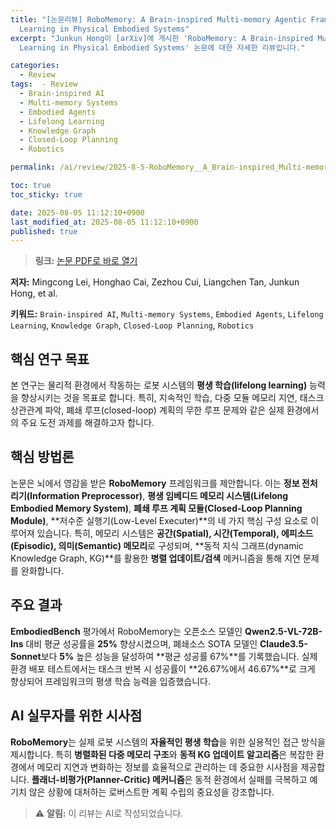 ```yaml
---
title: "[논문리뷰] RoboMemory: A Brain-inspired Multi-memory Agentic Framework for Lifelong
  Learning in Physical Embodied Systems"
excerpt: "Junkun Hong이 [arXiv]에 게시한 'RoboMemory: A Brain-inspired Multi-memory Agentic Framework for Lifelong
  Learning in Physical Embodied Systems' 논문에 대한 자세한 리뷰입니다."

categories:
  - Review
tags:  - Review
  - Brain-inspired AI
  - Multi-memory Systems
  - Embodied Agents
  - Lifelong Learning
  - Knowledge Graph
  - Closed-Loop Planning
  - Robotics

permalink: /ai/review/2025-8-5-RoboMemory__A_Brain-inspired_Multi-memory_Agentic_Framework_for_Lifelong __Learning_in_Physical_Embodied_Systems/

toc: true
toc_sticky: true

date: 2025-08-05 11:12:10+0900
last_modified_at: 2025-08-05 11:12:10+0900
published: true
---
```

> **링크:** [논문 PDF로 바로 열기](https://arxiv.org/abs/2508.01415)

**저자:** Mingcong Lei, Honghao Cai, Zezhou Cui, Liangchen Tan, Junkun Hong, et al.

**키워드:** `Brain-inspired AI`, `Multi-memory Systems`, `Embodied Agents`, `Lifelong Learning`, `Knowledge Graph`, `Closed-Loop Planning`, `Robotics`

## 핵심 연구 목표
본 연구는 물리적 환경에서 작동하는 로봇 시스템의 **평생 학습(lifelong learning)** 능력을 향상시키는 것을 목표로 합니다. 특히, 지속적인 학습, 다중 모듈 메모리 지연, 태스크 상관관계 파악, 폐쇄 루프(closed-loop) 계획의 무한 루프 문제와 같은 실제 환경에서의 주요 도전 과제를 해결하고자 합니다.

## 핵심 방법론
논문은 뇌에서 영감을 받은 **RoboMemory** 프레임워크를 제안합니다. 이는 **정보 전처리기(Information Preprocessor)**, **평생 임베디드 메모리 시스템(Lifelong Embodied Memory System)**, **폐쇄 루프 계획 모듈(Closed-Loop Planning Module)**, **저수준 실행기(Low-Level Executer)**의 네 가지 핵심 구성 요소로 이루어져 있습니다. 특히, 메모리 시스템은 **공간(Spatial), 시간(Temporal), 에피소드(Episodic), 의미(Semantic) 메모리**로 구성되며, **동적 지식 그래프(dynamic Knowledge Graph, KG)**를 활용한 **병렬 업데이트/검색** 메커니즘을 통해 지연 문제를 완화합니다.

## 주요 결과
**EmbodiedBench** 평가에서 RoboMemory는 오픈소스 모델인 **Qwen2.5-VL-72B-Ins** 대비 평균 성공률을 **25%** 향상시켰으며, 폐쇄소스 SOTA 모델인 **Claude3.5-Sonnet**보다 **5%** 높은 성능을 달성하여 **평균 성공률 67%**를 기록했습니다. 실제 환경 배포 테스트에서는 태스크 반복 시 성공률이 **26.67%에서 46.67%**로 크게 향상되어 프레임워크의 평생 학습 능력을 입증했습니다.

## AI 실무자를 위한 시사점
**RoboMemory**는 실제 로봇 시스템의 **자율적인 평생 학습**을 위한 실용적인 접근 방식을 제시합니다. 특히 **병렬화된 다중 메모리 구조**와 **동적 KG 업데이트 알고리즘**은 복잡한 환경에서 메모리 지연과 변화하는 정보를 효율적으로 관리하는 데 중요한 시사점을 제공합니다. **플래너-비평가(Planner-Critic) 메커니즘**은 동적 환경에서 실패를 극복하고 예기치 않은 상황에 대처하는 로버스트한 계획 수립의 중요성을 강조합니다.

> ⚠️ **알림:** 이 리뷰는 AI로 작성되었습니다.